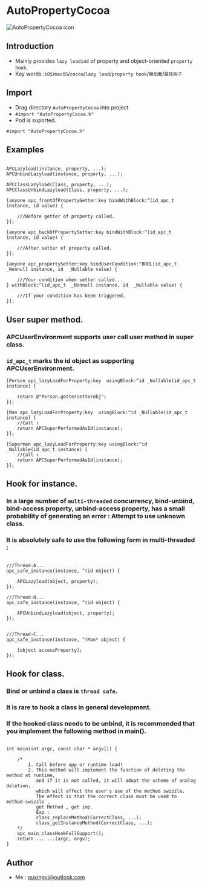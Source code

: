 # AutoPropertyCocoa

![AutoPropertyCocoa icon](http://ico.ooopic.com/ajax/iconpng/?id=98399.png)

## Introduction
* Mainly provides `lazy loadind` of property and object-oriented `property hook`. 
* Key words :`iOS`/`macOS`/`cocoa`/`lazy load`/`property hook`/`懒加载`/`属性钩子`

## Import
* Drag directory `AutoPropertyCocoa` into project
* `#import "AutoPropertyCocoa.h"`
* Pod is suported.
```objc
#import "AutoPropertyCocoa.h"
```


## Examples
```objc

APCLazyload(instance, property, ...);
APCUnbindLazyload(instance, property, ...);

APCClassLazyload(Class, property, ...);
APCClassUnbindLazyload(Class, property, ...);

[anyone apc_frontOfPropertyGetter:key bindWithBlock:^(id_apc_t instance, id value) {

    ///Before getter of property called.
}];

[anyone apc_backOfPropertySetter:key bindWithBlock:^(id_apc_t instance, id value) {

    ///After setter of property called.
}];

[anyone apc_propertySetter:key bindUserCondition:^BOOL(id_apc_t _Nonnull instance, id  _Nullable value) {
    
    ///Your condition when setter called...
} withBlock:^(id_apc_t  _Nonnull instance, id  _Nullable value) {
    
    ///If your condition has been triggered.
}];

```

## User super method.
### APCUserEnvironment supports user call user method in super class.
### `id_apc_t` marks the id object as supporting APCUserEnvironment.
```objc
[Person apc_lazyLoadForProperty:key  usingBlock:^id _Nullable(id_apc_t instance) {

    return @"Person.gettersetterobj";
}];

[Man apc_lazyLoadForProperty:key  usingBlock:^id _Nullable(id_apc_t instance) {
    //Call ↑
    return APCSuperPerformedAsId(instance);
}];

[Superman apc_lazyLoadForProperty:key usingBlock:^id _Nullable(id_apc_t instance) {
    //Call ↑
    return APCSuperPerformedAsId(instance);
}];
```

## Hook for instance.
### In a large number of `multi-threaded` concurrency, bind-unbind, bind-access property, unbind-access property, has a small probability of generating an error : Attempt to use unknown class.
### It is absolutely safe to use the following form in multi-threaded :
```objc

///Thread-A...
apc_safe_instance(instance, ^(id object) {

    APCLazyload(object, property);
});

///Thread-B...
apc_safe_instance(instance, ^(id object) {

    APCUnbindLazyload(object, property);
});


///Thread-C...
apc_safe_instance(instance, ^(Man* object) {

    [object accessProperty];
});

```

## Hook for class.
### Bind or unbind a class is `thread safe`.
### It is rare to hook a class in general development.
### If the hooked class needs to be unbind, it is recommended that you implement the following method in main().
```objc

int main(int argc, const char * argv[]) {

    /*
        1. Call before app or runtime load!
        2. This method will implement the function of deleting the method at runtime, 
           and if it is not called, it will adopt the scheme of analog deletion,
           which will affect the user's use of the method swizzle.
           The effect is that the correct class must be used to method-swizzle , 
           get Method , get imp.
           Exp :
           class_replaceMethod(CorrectClass, ...);
           class_getInstanceMethod(CorrectClass, ...);
    */
    apc_main_classHookFullSupport();
    return ... ...(argc, argv);
}
```

## Author
- Me : quxingyi@outlook.com

